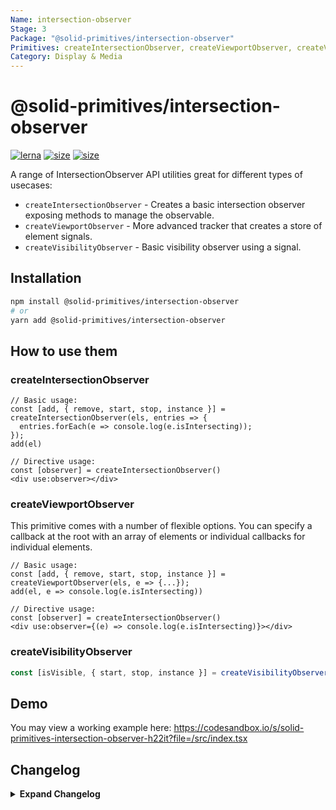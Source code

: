```yaml
---
Name: intersection-observer
Stage: 3
Package: "@solid-primitives/intersection-observer"
Primitives: createIntersectionObserver, createViewportObserver, createVisibilityObserver
Category: Display & Media
---
```


# @solid-primitives/intersection-observer

[![lerna](https://img.shields.io/badge/maintained%20with-lerna-cc00ff.svg?style=for-the-badge)](https://lerna.js.org/)
[![size](https://img.shields.io/bundlephobia/minzip/@solid-primitives/intersection-observer?style=for-the-badge)](https://bundlephobia.com/package/@solid-primitives/intersection-observer)
[![size](https://img.shields.io/npm/v/@solid-primitives/intersection-observer?style=for-the-badge)](https://www.npmjs.com/package/@solid-primitives/intersection-observer)

A range of IntersectionObserver API utilities great for different types of usecases:

- `createIntersectionObserver` - Creates a basic intersection observer exposing methods to manage the observable.
- `createViewportObserver` - More advanced tracker that creates a store of element signals.
- `createVisibilityObserver` - Basic visibility observer using a signal.

## Installation

```bash
npm install @solid-primitives/intersection-observer
# or
yarn add @solid-primitives/intersection-observer
```

## How to use them

### createIntersectionObserver

```tsx
// Basic usage:
const [add, { remove, start, stop, instance }] = createIntersectionObserver(els, entries => {
  entries.forEach(e => console.log(e.isIntersecting));
});
add(el)

// Directive usage:
const [observer] = createIntersectionObserver()
<div use:observer></div>
```

### createViewportObserver

This primitive comes with a number of flexible options. You can specify a callback at the root with an array of elements or individual callbacks for individual elements.

```tsx
// Basic usage:
const [add, { remove, start, stop, instance }] = createViewportObserver(els, e => {...});
add(el, e => console.log(e.isIntersecting))

// Directive usage:
const [observer] = createIntersectionObserver()
<div use:observer={(e) => console.log(e.isIntersecting)}></div>
```

### createVisibilityObserver

```ts
const [isVisible, { start, stop, instance }] = createVisibilityObserver(() => el, { once: true });
```

## Demo

You may view a working example here: https://codesandbox.io/s/solid-primitives-intersection-observer-h22it?file=/src/index.tsx

## Changelog

<details>
<summary><b>Expand Changelog</b></summary>

0.0.108

Committing first version of primitive.

1.0.0

Minor improvements to structure.

1.1.0

Major improvements to types and breaking changes of the interface.

1.1.1

Minor type adjustments.

1.1.2

Released with CJS support.

1.1.3

Patch CJS support.

</details>
